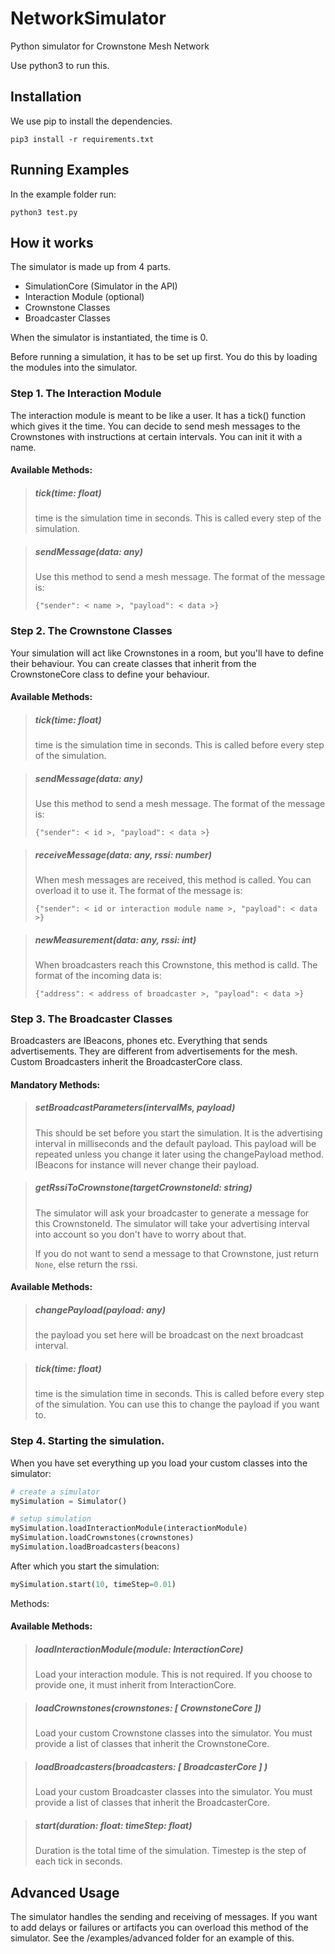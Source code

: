 # NetworkSimulator
Python simulator for Crownstone Mesh Network

Use python3 to run this.

## Installation

We use pip to install the dependencies.

```
pip3 install -r requirements.txt
```

## Running Examples

In the example folder run:

```
python3 test.py
```

## How it works

The simulator is made up from 4 parts.
- SimulationCore (Simulator in the API)
- Interaction Module (optional)
- Crownstone Classes
- Broadcaster Classes

When the simulator is instantiated, the time is 0.

Before running a simulation, it has to be set up first. You do this by loading the modules into the simulator.

### Step 1. The Interaction Module

The interaction module is meant to be like a user. It has a tick() function which gives it the time. You can decide to send mesh messages to
the Crownstones with instructions at certain intervals. You can init it with a name.

#### Available Methods:

> ##### tick(time: float)
> time is the simulation time in seconds. This is called every step of the simulation.


> ##### sendMessage(data: any)
> Use this method to send a mesh message. The format of the message is:
>
>```{"sender": < name >, "payload": < data >}```


### Step 2. The Crownstone Classes

Your simulation will act like Crownstones in a room, but you'll have to define their behaviour. You can create classes that inherit from the CrownstoneCore class to define
your behaviour.

#### Available Methods:

> ##### tick(time: float)
> time is the simulation time in seconds. This is called before every step of the simulation.


> ##### sendMessage(data: any)
> Use this method to send a mesh message. The format of the message is:
>
>```{"sender": < id >, "payload": < data >}```


> ##### receiveMessage(data: any, rssi: number)
> When mesh messages are received, this method is called. You can overload it to use it.
 The format of the message is:
>
>```{"sender": < id or interaction module name >, "payload": < data >}```


> ##### newMeasurement(data: any, rssi: int)
> When broadcasters reach this Crownstone, this method is calld. The format of the incoming data is:
>
>```{"address": < address of broadcaster >, "payload": < data >}```


### Step 3. The Broadcaster Classes

Broadcasters are IBeacons, phones etc. Everything that sends advertisements. They are different from advertisements for the mesh.
Custom Broadcasters inherit the BroadcasterCore class.


#### Mandatory Methods:

> ##### setBroadcastParameters(intervalMs, payload)
> This should be set before you start the simulation. It is the advertising interval in milliseconds and the default payload. This payload will be repeated unless you change it later using the changePayload method.
> IBeacons for instance will never change their payload.

> ##### getRssiToCrownstone(targetCrownstoneId: string)
> The simulator will ask your broadcaster to generate a message for this CrownstoneId. The simulator will take your advertising interval into account so you don't have to worry about that.
>
> If you do not want to send a message to that Crownstone, just return ```None```, else return the rssi.

#### Available Methods:

> ##### changePayload(payload: any)
> the payload you set here will be broadcast on the next broadcast interval.


> ##### tick(time: float)
> time is the simulation time in seconds. This is called before every step of the simulation. You can use this to change the payload if you want to.


### Step 4. Starting the simulation.

When you have set everything up you load your custom classes into the simulator:
```python
# create a simulator
mySimulation = Simulator()

# setup simulation
mySimulation.loadInteractionModule(interactionModule)
mySimulation.loadCrownstones(crownstones)
mySimulation.loadBroadcasters(beacons)
```

After which you start the simulation:
```python
mySimulation.start(10, timeStep=0.01)
```

Methods:

#### Available Methods:

> ##### loadInteractionModule(module: InteractionCore)
> Load your interaction module. This is not required. If you choose to provide one, it must inherit from InteractionCore.


> ##### loadCrownstones(crownstones: [ CrownstoneCore ])
> Load your custom Crownstone classes into the simulator. You must provide a list of classes that inherit the CrownstoneCore.


> ##### loadBroadcasters(broadcasters: [ BroadcasterCore ] )
> Load your custom Broadcaster classes into the simulator. You must provide a list of classes that inherit the BroadcasterCore.


> ##### start(duration: float: timeStep: float)
> Duration is the total time of the simulation. Timestep is the step of each tick in seconds.


## Advanced Usage

The simulator handles the sending and receiving of messages. If you want to add delays or failures or artifacts you can overload this method of the simulator. See the /examples/advanced folder for an example of this.